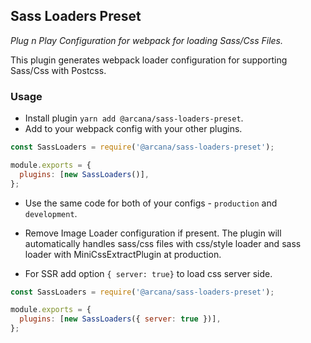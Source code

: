## Sass Loaders Preset

_Plug n Play Configuration for webpack for loading Sass/Css Files._

This plugin generates webpack loader configuration for supporting Sass/Css with Postcss.

### Usage

- Install plugin `yarn add @arcana/sass-loaders-preset`.
- Add to your webpack config with your other plugins.

```javascript
const SassLoaders = require('@arcana/sass-loaders-preset');

module.exports = {
  plugins: [new SassLoaders()],
};
```

- Use the same code for both of your configs - `production` and `development`.

- Remove Image Loader configuration if present. The plugin will automatically handles sass/css files with css/style loader and sass loader with MiniCssExtractPlugin at production.

- For SSR add option `{ server: true}` to load css server side.

```javascript
const SassLoaders = require('@arcana/sass-loaders-preset');

module.exports = {
  plugins: [new SassLoaders({ server: true })],
};
```
